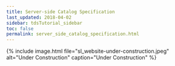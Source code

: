 ```yaml
---
title: Server-side Catalog Specification
last_updated: 2018-04-02
sidebar: tdsTutorial_sidebar
toc: false
permalink: server_side_catalog_specification.html
---
```


{% include image.html file="sl_website-under-construction.jpeg" alt="Under Construction" caption="Under Construction" %}

